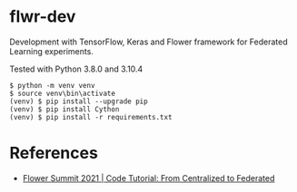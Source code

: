 # flwr-dev
Development with TensorFlow, Keras and Flower framework for Federated Learning experiments.

Tested with Python 3.8.0 and 3.10.4

```commandline
$ python -m venv venv
$ source venv\bin\activate
(venv) $ pip install --upgrade pip
(venv) $ pip install Cython
(venv) $ pip install -r requirements.txt
```

# References
-  [Flower Summit 2021 | Code Tutorial: From Centralized to Federated](https://www.youtube.com/watch?v=Ky6TicaPfVI)
